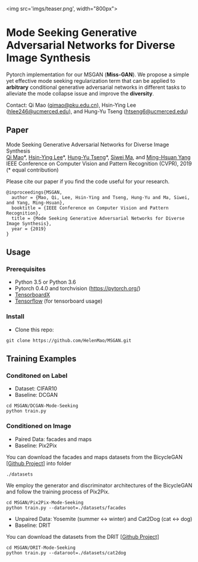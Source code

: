 <img src='imgs/teaser.png', width="800px">
# Mode Seeking Generative Adversarial Networks for Diverse Image Synthesis

Pytorch implementation for our MSGAN (**Miss-GAN**). We propose a simple yet effective mode seeking regularization term that can be applied to **arbitrary** conditional generative adversarial networks in different tasks to alleviate the mode collapse issue and improve the **diversity**.

Contact: Qi Mao (qimao@pku.edu.cn), Hsin-Ying Lee (hlee246@ucmerced.edu), and Hung-Yu Tseng (htseng6@ucmerced.edu) 

## Paper
Mode Seeking Generative Adversarial Networks for Diverse Image Synthesis<br>
[Qi Mao](https://sites.google.com/view/qi-mao/)\*, [Hsin-Ying Lee](http://vllab.ucmerced.edu/hylee/)\*, [Hung-Yu Tseng](https://sites.google.com/site/hytseng0509/)\*, [Siwei Ma](https://scholar.google.com/citations?user=y3YqlaUAAAAJ&hl=zh-CN), and [Ming-Hsuan Yang](http://faculty.ucmerced.edu/mhyang/)<br>
IEEE Conference on Computer Vision and Pattern Recognition (CVPR), 2019 (* equal contribution)

Please cite our paper if you find the code useful for your research.
```
@inproceedings{MSGAN,
  author = {Mao, Qi, Lee, Hsin-Ying and Tseng, Hung-Yu and Ma, Siwei, and Yang, Ming-Hsuan},
  booktitle = {IEEE Conference on Computer Vision and Pattern Recognition},
  title = {Mode Seeking Generative Adversarial Networks for Diverse Image Synthesis},
  year = {2019}
}
```
## Usage

### Prerequisites
- Python 3.5 or Python 3.6
- Pytorch 0.4.0 and torchvision (https://pytorch.org/)
- [TensorboardX](https://github.com/lanpa/tensorboard-pytorch)
- [Tensorflow](https://www.tensorflow.org/) (for tensorboard usage)

### Install
- Clone this repo:
```
git clone https://github.com/HelenMao/MSGAN.git
```
## Training Examples
### Conditoned on Label
- Dataset: CIFAR10
- Baseline: DCGAN
```
cd MSGAN/DCGAN-Mode-Seeking
python train.py
```
### Conditioned on Image
- Paired Data: facades and maps
- Baseline: Pix2Pix <br>

You can download the facades and maps datasets from the BicycleGAN [[Github Project]](https://github.com/junyanz/BicycleGAN) into folder
```
./datasets
```
We employ the generator and discriminator architectures of the BicycleGAN and follow the training process of Pix2Pix.
```
cd MSGAN/Pix2Pix-Mode-Seeking
python train.py --dataroot=./datasets/facades
```
- Unpaired Data: Yosemite (summer <-> winter) and Cat2Dog (cat <-> dog)
- Baseline: DRIT <br>

You can download the datasets from the DRIT [[Github Project]](https://github.com/HsinYingLee/DRIT)
```
cd MSGAN/DRIT-Mode-Seeking
python train.py --dataroot=./datasets/cat2dog
```
